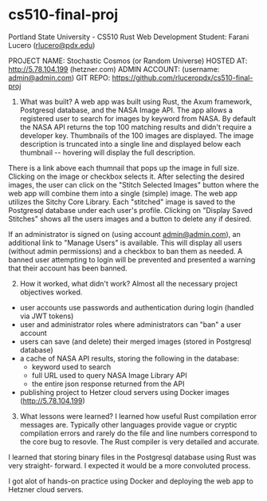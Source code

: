 # cs510-final-proj

Portland State University - CS510 Rust Web Development
Student: Farani Lucero (rlucero@pdx.edu)

PROJECT NAME: Stochastic Cosmos (or Random Universe)
HOSTED AT: http://5.78.104.199 (hetzner.com)
ADMIN ACCOUNT: (username: admin@admin.com) 
GIT REPO: https://github.com/rluceropdx/cs510-final-proj


1) What was built?
A web app was built using Rust, the Axum framework, Postgresql database, and the NASA Image API.
The app allows a registered user to search for images by keyword from NASA. By default the NASA
API returns the top 100 matching results and didn't require a developer key. Thumbnails of the
100 images are displayed. The image description is truncated into a single line and displayed
below each thumbnail -- hovering will display the full description.

There is a link above each thumnail that pops up the image in full size. Clicking on the image 
or checkbox selects it. After selecting the desired images, the user can click on the "Stitch 
Selected Images" button where the web app will combine them into a single (simple) image. The
web app utilizes the Sitchy Core Library. Each "stitched" image is saved to the Postgresql 
database under each user's profile. Clicking on "Display Saved Stitches" shows all the users 
images and a button to delete any if desired.

If an administrator is signed on (using account admin@admin.com), an additional link to "Manage 
Users" is available. This will display all users (without admin permissions) and a checkbox to 
ban them as needed. A banned user attempting to login will be prevented and presented a warning 
that their account has been banned.


2) How it worked, what didn't work?
Almost all the necessary project objectives worked.
- user accounts use passwords and authentication during login (handled via JWT tokens)
- user and administrator roles where administrators can "ban" a user account
- users can save (and delete) their merged images (stored in Postgresql database)
- a cache of NASA API results, storing the following in the database:
  - keyword used to search
  - full URL used to query NASA Image Library API
  - the entire json response returned from the API
 - publishing project to Hetzer cloud servers using Docker images (http://5.78.104.199)


3) What lessons were learned?
I learned how useful Rust compilation error messages are. Typically other languages provide vague
or cryptic compilation errors and rarely do the file and line numbers correspond to the core bug
to resovle. The Rust compiler is very detailed and accurate.

I learned that storing binary files in the Postgresql database using Rust was very straight-
forward. I expected it would be a more convoluted process. 

I got alot of hands-on practice using Docker and deploying the web app to Hetzner cloud servers.
   
